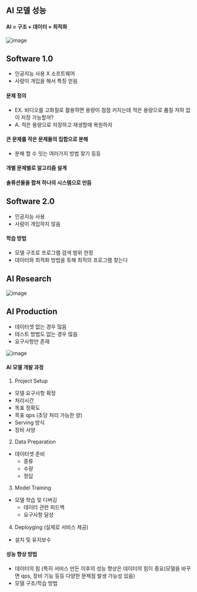 ## AI 모델 성능
#### AI = 구조 + 데이터 + 최적화

![image](https://user-images.githubusercontent.com/63588046/162654841-e37bcba5-59af-4ceb-924c-5196908e3c55.png)




## Software 1.0
* 인공지능 사용 X 소프트웨어
* 사람이 개입을 해서 특징 얻음
#### 문제 정의
* EX. 비디오를 고화질로 촬용하면 용량이 점점 커지는데 적은 용량으로 품질 저하 없이 저장 가능할까?
* A. 적은 용량으로 저장하고 재생할때 복원하자

#### 큰 문제를 작은 문제들의 집합으로 분해
* 분해 할 수 잇는 여러가지 방법 찾기 등등

#### 개별 문제별로 알고리즘 설계

#### 솔류션들을 합쳐 하나의 시스템으로 만듬



## Software 2.0
* 인공지능 사용
* 사람이 개입하지 않음

#### 학습 방법
* 모델 구조로 프로그램 검색 범위 한정
* 데이터와 최적화 방법을 토해 최적의 프로그램 찾는다




## AI Research
![image](https://user-images.githubusercontent.com/63588046/162665456-d7079746-2219-44e9-bc7f-529893f8aa6c.png)


## AI Production
* 데이터셋 없는 경우 많음
* 테스트 방법도 없는 경우 많음
* 요구사항만 존재

![image](https://user-images.githubusercontent.com/63588046/162665555-2d444026-37b1-4c4c-851c-b2eceb21f7b4.png)

#### AI 모델 개발 과정
1. Project Setup
  * 모델 요구사항 확정
  * 처리시간
  * 목표 정확도
  * 목표 qps (초당 처리 가능한 양)
  * Serving 방식
  * 장비 사양
2. Data Preparation
  * 데이터셋 준비
    * 종류
    * 수량
    * 정답
3. Model Training
  * 모델 학습 및 디버깅
    * 데이터 관련 피드백
    * 요구사항 달성

4. Deployging (실제로 서비스 제공)
  * 설치 및 유지보수

#### 성능 향상 방법
* 데이터의 힘 (특히 서비스 만든 이후의 성능 향상은 데이터의 힘이 중요(모델을 바꾸면 qps, 장비 기능 등등 다양한 문제점 발생 가능성 있음)
* 모델 구조/학습 방법


